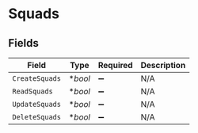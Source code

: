 # Squads


## Fields

| Field              | Type               | Required           | Description        |
| ------------------ | ------------------ | ------------------ | ------------------ |
| `CreateSquads`     | **bool*            | :heavy_minus_sign: | N/A                |
| `ReadSquads`       | **bool*            | :heavy_minus_sign: | N/A                |
| `UpdateSquads`     | **bool*            | :heavy_minus_sign: | N/A                |
| `DeleteSquads`     | **bool*            | :heavy_minus_sign: | N/A                |